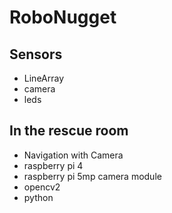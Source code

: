 # RoboNugget
## Sensors
- LineArray
- camera
- leds

## In the rescue room
- Navigation with Camera
- raspberry pi 4
- raspberry pi 5mp camera module
- opencv2
- python
